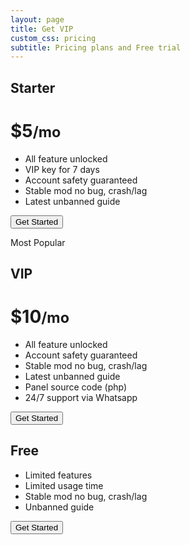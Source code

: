 ```yaml
---
layout: page
title: Get VIP
custom_css: pricing
subtitle: Pricing plans and Free trial
---
```


<p></p>
<div class="row row-cols-1 row-cols-md-3 mb-3 text-center">
<div class="col">
<div class="card-header py-3 border-secondary">
<h2 class="my-0 fw-normal text-white">Starter</h2>
</div>
<div class="card-body">
<h1 class="card-title pricing-card-title">$5<small class="text-muted fw-light">/mo</small></h1>
<ul class="list-unstyled mt-3 mb-4 feature-list">
<li>All feature unlocked</li>
<li>VIP key for 7 days</li>
<li>Account safety guaranteed</li>
<li>Stable mod no bug, crash/lag</li>
<li>Latest unbanned guide</li>
</ul>
<button type="button" class="w-100 btn btn-lg btn-primary">Get Started</button>
    </div>
  </div>
</div>

<p></p>
<div class="row row-cols-1 row-cols-md-3 mb-3 text-center">
<div class="col">
<div class="card mb-4 rounded-3 shadow-sm text-bg-dark border-light">
<span class="popular-badge">Most Popular</span>
<div class="card-header py-3 border-secondary">
<h2 class="my-0 fw-normal text-white">VIP</h2>
</div>
<div class="card-body">
<h1 class="card-title pricing-card-title">$10<small class="text-muted fw-light">/mo</small></h1>
<ul class="list-unstyled mt-3 mb-4 feature-list">
<li>All feature unlocked</li>
<li>Account safety guaranteed</li>
<li>Stable mod no bug, crash/lag</li>
<li>Latest unbanned guide</li>
<li>Panel source code (php)</li>
<li>24/7 support via Whatsapp</li>
</ul>
<button type="button" class="w-100 btn btn-lg btn-primary">Get Started</button>
</div>
</div>
</div>

<p></p>
<div class="row row-cols-1 row-cols-md-3 mb-3 text-center">
<div class="col">
<div class="card-header py-3 border-secondary">
<h2 class="my-0 fw-normal text-white">Free</h2>
</div>
<div class="card-body">
<ul class="list-unstyled mt-3 mb-4">
<li>Limited features</li>
<li>Limited usage time</li>
<li>Stable mod no bug, crash/lag</li>
<li>Unbanned guide</li>
</ul>
<button type="button" class="w-100 btn btn-lg btn-outline-primary">Get Started</button>
    </div>
  </div>
</div>
